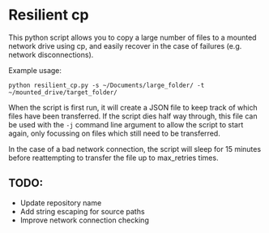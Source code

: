 # Resilient cp

This python script allows you to copy a large number of files to a mounted network drive using cp, and easily recover in the case of failures (e.g. network disconnections).

Example usage:

``` python resilient_cp.py -s ~/Documents/large_folder/ -t ~/mounted_drive/target_folder/ ```


When the script is first run, it will create a JSON file to keep track of which files have been transferred. If the script dies half way through, this file can be used with the `-j` command line argument to allow the script to start again, only focussing on files which still need to be transferred.

In the case of a bad network connection, the script will sleep for 15 minutes before reattempting to transfer the file up to max_retries times.

## TODO:

* Update repository name
* Add string escaping for source paths
* Improve network connection checking

